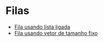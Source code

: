 # Filas
* [Fila usando lista ligada](/Estruturas%20de%20dados/Filas/Fila_ll/)
* [Fila usando vetor de tamanho fixo](/Estruturas%20de%20dados/Filas/Fila_v/)
